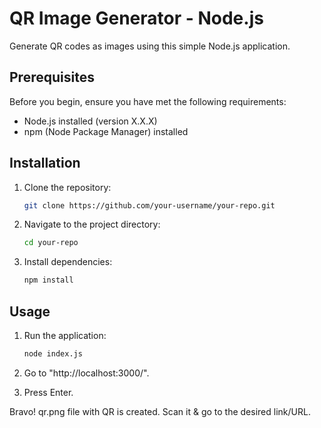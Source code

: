 # QR Image Generator - Node.js

Generate QR codes as images using this simple Node.js application.

## Prerequisites

Before you begin, ensure you have met the following requirements:

- Node.js installed (version X.X.X)
- npm (Node Package Manager) installed

## Installation

1. Clone the repository:

    ```bash
    git clone https://github.com/your-username/your-repo.git
    ```

2. Navigate to the project directory:

    ```bash
    cd your-repo
    ```

3. Install dependencies:

    ```bash
    npm install
    ```

## Usage

1. Run the application:

    ```bash
    node index.js
    ```

2. Go to "http://localhost:3000/".

3. Press Enter. 

Bravo! qr.png file with QR is created. Scan it & go to the desired link/URL.

